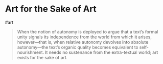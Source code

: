 # Art for the Sake of Art 
#art
> When the notion of autonomy is deployed to argue that a text’s formal unity signals its independence from the world from which it arises, however—that is, when relative autonomy devolves into absolute autonomy—the text’s organic quality becomes equivalent to self-nourishment. It needs no sustenance from the extra-textual world; art exists for the sake of art. 

